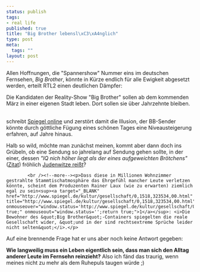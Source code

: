 ```yaml
--- 
status: publish
tags: 
- real life
published: true
title: "Big Brother lebensl\xC3\xA4nglich"
type: post
meta: 
  tags: ""
layout: post
---
```

<p>Allen Hoffnungen, die &quot;Spannershow&quot; Nummer eins im deutschen Fernsehen, <i>Big Brother</i>, könnte in Kürze endlich für alle Ewigkeit abgesetzt werden, erteilt RTL2 einen deutlichen Dämpfer:<br />
<blockquote></blockquote></p>

<p>Die Kandidaten der Reality-Show &quot;Big Brother&quot; sollen ab dem kommenden März in einer eigenen Stadt leben. Dort sollen sie über Jahrzehnte bleiben.</p>


<br />
schreibt <a target="_BLANK" href="http://www.spiegel.de/kultur/gesellschaft/0,1518,323534,00.html" title="http://www.spiegel.de/kultur/gesellschaft/0,1518,323534,00.html" onmouseover="window.status='http://www.spiegel.de/kultur/gesellschaft/0,1518,323534,00.html';return true;" onmouseout="window.status='';return true;">Spiegel online</a> und zerstört damit die Illusion, der BB-Sender könnte durch göttliche Fügung eines schönen Tages eine Niveausteigerung erfahren, auf Jahre hinaus.<p>Halb so wild, möchte man zunächst meinen, kommt aber dann doch ins Grübeln, ob eine Sendung so jahrelang auf Sendung gehen sollte, in der einer, dessen <i>&quot;IQ nich höher liegt als der eines aufgeweichten Brötchens&quot;</i> (<a target="_BLANK" href="http://www.abgebloggt.de/item01150.php" title="http://www.abgebloggt.de/item01150.php" onmouseover="window.status='http://www.abgebloggt.de/item01150.php';return true;" onmouseout="window.status='';return true;">Zitat</a>) fröhlich <a target="_BLANK" href="http://www.spiegel.de/kultur/gesellschaft/0,1518,322916,00.html" title="http://www.spiegel.de/kultur/gesellschaft/0,1518,322916,00.html" onmouseover="window.status='http://www.spiegel.de/kultur/gesellschaft/0,1518,322916,00.html';return true;" onmouseout="window.status='';return true;">Judenwitze reißt</a>?</p>


            <br /><!--more--><p>Dass diese in Millionen Wohnzimmer gestrahlte Stammtischatmosphäre das Ehrgefühl mancher Leute verletzen könnte, scheint dem Produzenten Rainer Laux (wie zu erwarten) ziemlich egal zu sein<sup><a target="_BLANK" href="http://www.spiegel.de/kultur/gesellschaft/0,1518,323534,00.html" title="http://www.spiegel.de/kultur/gesellschaft/0,1518,323534,00.html" onmouseover="window.status='http://www.spiegel.de/kultur/gesellschaft/0,1518,323534,00.html';return true;" onmouseout="window.status='';return true;">1</a></sup>: <i>Die Bewohner des &quot;Big Brother&quot;-Containers spiegelten die reale Gesellschaft wider, &quot;und in der sind rechtsextreme Sprüche leider nicht selten&quot;</i>.</p>

<p>Auf eine brennende Frage hat er uns aber noch keine Antwort gegeben:</p>

<p><b>Wie langweilig muss ein Leben eigentlich sein, dass man sich den Alltag anderer Leute im Fernsehn reinzieht?</b> Also ich fänd das traurig, wenn meines nicht zu mehr als dem Ruhepuls taugen würde ;)</p>
